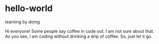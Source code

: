 # hello-world
learning by doing

Hi everyone! Some people say coffee in code out. I am not sure about that. As you see, I am coding without drinking a drip of coffee. So, just let it go.
